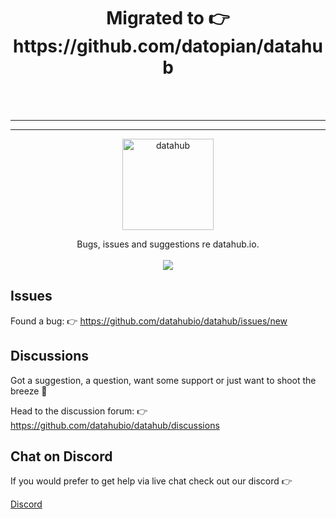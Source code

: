 <br /><br />
<h1 align="center">Migrated to 👉 https://github.com/datopian/datahub</h1>
<br /><br />

---
---

<p align="center">
  <a href="https://datahub.io/">
    <img alt="datahub" src="http://datahub.io/datahub-cube.svg" width="146">
  </a>
</p>

<p align="center">
  Bugs, issues and suggestions re datahub.io.
  <br />
  <br /><a href="https://discord.gg/xfFDMPU9dC"><img src="https://dcbadge.vercel.app/api/server/xfFDMPU9dC" /></a>
</p>

## Issues

Found a bug: 👉 https://github.com/datahubio/datahub/issues/new

## Discussions

Got a suggestion, a question, want some support or just want to shoot the breeze 🙂

Head to the discussion forum: 👉 https://github.com/datahubio/datahub/discussions

## Chat on Discord

If you would prefer to get help via live chat check out our discord 👉

[Discord](https://discord.gg/xfFDMPU9dC)
